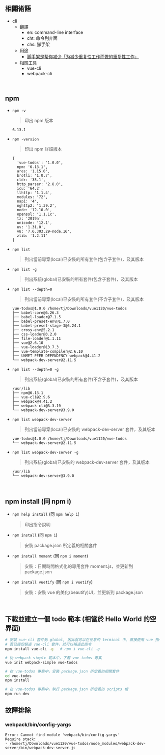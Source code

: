 ## 相關術語
- cli
  - 翻譯
    - en: command-line interface
    - cht: 命令列介面
    - chs: 腳手架
  - 用途
    - [脚手架是帮你减少「为减少重复性工作而做的重复性工作」](https://www.zhihu.com/question/47731497)
  - 相關工具
    - vue-cli
    - webpack-cli

<br>

## npm
- ```npm -v```
  > 印出 npm 版本
  ```
  6.13.1
  ```
- ```npm -version```
  > 印出 npm 詳細版本
  ```
  {
    'vue-todos': '1.0.0',
    npm: '6.13.1',
    ares: '1.15.0',
    brotli: '1.0.7',
    cldr: '35.1',
    http_parser: '2.8.0',
    icu: '64.2',
    llhttp: '1.1.4',
    modules: '72',
    napi: '4',
    nghttp2: '1.39.2',
    node: '12.10.0',
    openssl: '1.1.1c',
    tz: '2019a',
    unicode: '12.1',
    uv: '1.31.0',
    v8: '7.6.303.29-node.16',
    zlib: '1.2.11'
  }
  ```
  
- ```npm list```
  > 列出當前專案(local)已安裝的所有套件(包含子套件)，及其版本
  
- ```npm list -g```
  > 列出系統(global)已安裝的所有套件(包含子套件)，及其版本
  
- ```npm list --depth=0```
  > 列出當前專案(local)已安裝的所有套件(不含子套件)，及其版本
  ```
  vue-todos@1.0.0 /home/tj/Downloads/vue1120/vue-todos
  ├── babel-core@6.26.3
  ├── babel-loader@7.1.5
  ├── babel-preset-env@1.7.0
  ├── babel-preset-stage-3@6.24.1
  ├── cross-env@5.2.1
  ├── css-loader@3.2.0
  ├── file-loader@1.1.11
  ├── vue@2.6.10
  ├── vue-loader@13.7.3
  ├── vue-template-compiler@2.6.10
  ├── UNMET PEER DEPENDENCY webpack@4.41.2
  └── webpack-dev-server@2.11.5
  ```

- ```npm list --depth=0 -g```
  > 列出系統(global)已安裝的所有套件(不含子套件)，及其版本
  ```
  /usr/lib
  ├── npm@6.13.1
  ├── vue-cli@2.9.6
  ├── webpack@4.41.2
  ├── webpack-cli@3.3.10
  └── webpack-dev-server@3.9.0
  ```

- ```npm list webpack-dev-server```
  > 列出當前專案(local)已安裝的 webpack-dev-server 套件，及其版本
  ```
  vue-todos@1.0.0 /home/tj/Downloads/vue1120/vue-todos
  └── webpack-dev-server@2.11.5 
  ```
  
- ```npm list webpack-dev-server -g```
  > 列出系統(global)已安裝的 webpack-dev-server 套件，及其版本
  ```
  /usr/lib
  └── webpack-dev-server@3.9.0
  ```

<br>

## npm install (同 npm i)
- ```npm help install``` (同 ```npm help i```)
  > 印出指令說明
  
- ```npm install``` (同 ```npm i```)
  > 安裝 package.json 所定義的相關套件
  
- ```npm install moment``` (同 ```npm i moment```)
  > 安裝：日期時間格式化的專用套件 moment.js，並更新到 package.json
  
- ```npm install vuetify``` (同 ```npm i vuetify```)
  > 安裝：安裝 vue 的美化(beautify)UI，並更新到 package.json

<br>
  
## 下載並建立一個 todo 範本 (相當於 Hello World 的空界面)
```bash
# 安裝 vue-cli 套件到 global, 因此就可以在任意的 terminal 中，直接使用 vue 指令
# 若已經安裝過 vue-cli 套件，就可以略過此指令
npm install vue-cli -g   # npm i vue-cli -g

# 從 webpack-simple 範本中，下載 vue-todos 專案
vue init webpack-simple vue-todos

# 在 vue-todos 專案中，安裝 package.json 所定義的相關套件
cd vue-todos
npm install

# 在 vue-todos 專案中，執行 package.json 所定義的 scripts 檔
npm run dev
```

## 故障排除
### webpack/bin/config-yargs
  ```
  Error: Cannot find module 'webpack/bin/config-yargs'
  Require stack:
  - /home/tj/Downloads/vue1120/vue-todos/node_modules/webpack-dev-server/bin/webpack-dev-server.js
  ```
